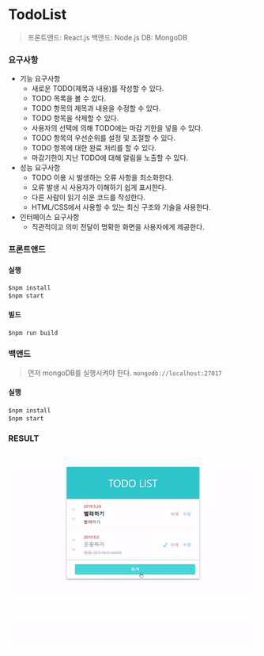 # TodoList

> 프론트앤드: React.js
> 백앤드: Node.js
> DB: MongoDB

### 요구사항

* 기능 요구사항
  * 새로운 TODO(제목과 내용)를 작성할 수 있다.
  * TODO 목록을 볼 수 있다.
  * TODO 항목의 제목과 내용을 수정할 수 있다.
  * TODO 항목을 삭제할 수 있다.
  * 사용자의 선택에 의해 TODO에는 마감 기한을 넣을 수 있다.
  * TODO 항목의 우선순위를 설정 및 조절할 수 있다.
  * TODO 항목에 대한 완료 처리를 할 수 있다.
  * 마감기한이 지난 TODO에 대해 알림을 노출할 수 있다.
* 성능 요구사항
  * TODO 이용 시 발생하는 오류 사항을 최소화한다.
  * 오류 발생 시 사용자가 이해하기 쉽게 표시한다.
  * 다른 사람이 읽기 쉬운 코드를 작성한다.
  * HTML/CSS에서 사용할 수 있는 최신 구조와 기술을 사용한다.
* 인터페이스 요구사항
  * 직관적이고 의미 전달이 명확한 화면을 사용자에게 제공한다.



### 프론트앤드

#### 실행

```shell
$npm install
$npm start
```

#### 빌드

```shell
$npm run build
```



### 백앤드

> 먼저 mongoDB를 실행시켜야 한다. `mongodb://localhost:27017`

#### 실행

```shell
$npm install
$npm start
```



### RESULT

<img src="./resource/demo.gif"/>
